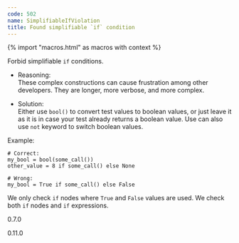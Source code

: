 ```yaml
---
code: 502
name: SimplifiableIfViolation
title: Found simplifiable `if` condition
---
```


{% import "macros.html" as macros with context %}

Forbid simplifiable `if` conditions.

  - Reasoning:  
    These complex constructions can cause frustration among other
    developers. They are longer, more verbose, and more complex.

  - Solution:  
    Either use `bool()` to convert test values to boolean values, or
    just leave it as it is in case your test already returns a boolean
    value. Use can also use `not` keyword to switch boolean values.

Example:

    # Correct:
    my_bool = bool(some_call())
    other_value = 8 if some_call() else None
    
    # Wrong:
    my_bool = True if some_call() else False

We only check `if` nodes where `True` and `False` values are used. We
check both `if` nodes and `if` expressions.

<div class="versionadded">

0.7.0

</div>

<div class="versionchanged">

0.11.0

</div>